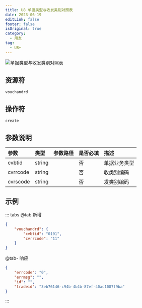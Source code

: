 ```yaml
---
title: U8 单据类型与收发类别对照表
date: 2023-06-19
editLink: false
footer: false
isOriginal: true
category:
  - 用友
tag:
  - U8+
---
```


![单据类型与收发类别对照表](https://nas.ilyl.life:8092/yonyou/u8/as/vouchandrd.gif)

## 资源符

`vouchandrd`
  
## 操作符

`create`

## 参数说明

|参数|类型|参数路径|是否必填|描述|
|:-|:-|:-|:-|:-|
|cvbtid|string||否|单据业务类型|
|cvrrcode|string||否|收类别编码|
|cvrscode|string||否|发类别编码|

## 示例

::: tabs
@tab 新增

```json
{
    "vouchandrd": {
        "cvbtid": "0101",
        "cvrrcode": "11"
    }
}
```

@tab- 响应

```json
{
    "errcode": "0",
    "errmsg": "",
    "id": "",
    "tradeid": "3eb76146-c94b-4b4b-87ef-40ac1087f9ba"
}
```

:::
